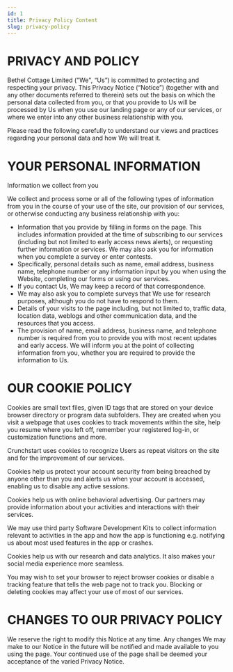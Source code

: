 ```yaml
---
id: 1
title: Privacy Policy Content
slug: privacy-policy
---
```

# PRIVACY AND POLICY

Bethel Cottage Limited ("We", “Us”) is committed to protecting and respecting your privacy. This Privacy Notice (“Notice”) (together with and any other documents referred to therein) sets out the basis on which the personal data collected from you, or that you provide to Us will be processed by Us when you use our landing page or any of our services, or where we enter into any other business relationship with you.

Please read the following carefully to understand our views and practices regarding your personal data and how We will treat it.

# YOUR PERSONAL INFORMATION

Information we collect from you

We collect and process some or all of the following types of information from you in the course of your use of the site, our provision of our services, or otherwise conducting any business relationship with you:

* Information that you provide by filling in forms on the page. This
  includes information provided at the time of subscribing to our services
  (including but not limited to early access news alerts), or requesting
  further information or services. We may also ask you for information when
  you complete a survey or enter contests.
* Specifically, personal details such as name, email address, business
  name, telephone number or any information input by you when using the
  Website, completing our forms or using our services.
* If you contact Us, We may keep a record of that correspondence.
* We may also ask you to complete surveys that We use for research
  purposes, although you do not have to respond to them.
* Details of your visits to the page including, but not limited to,
  traffic data, location data, weblogs and other communication data, and the
  resources that you access.
* The provision of name, email address, business name, and telephone
  number is required from you to provide you with most recent updates and
  early access. We will inform you at the point of collecting information
  from you, whether you are required to provide the information to Us.

# OUR COOKIE POLICY

Cookies are small text files, given ID tags that are stored on your device browser directory or program data subfolders. They are created when you visit a webpage that uses cookies to track movements within the site, help you resume where you left off, remember your registered log-in, or customization functions and more.

Crunchstart uses cookies to recognize Users as repeat visitors on the site and for the improvement of our services.

Cookies help us protect your account security from being breached by anyone other than you and alerts us when your account is accessed, enabling us to disable any active sessions.

Cookies help us with online behavioral advertising. Our partners may provide information about your activities and interactions with their services.

We may use third party Software Development Kits to collect information relevant to activities in the app and how the app is functioning e.g. notifying us about most used features in the app or crashes.

Cookies help us with our research and data analytics. It also makes your social media experience more seamless.

You may wish to set your browser to reject browser cookies or disable a tracking feature that tells the web page not to track you. Blocking or deleting cookies may affect your use of most of our services.

# CHANGES TO OUR PRIVACY POLICY

We reserve the right to modify this Notice at any time. Any changes We may make to our Notice in the future will be notified and made available to you using the page. Your continued use of the page shall be deemed your acceptance of the varied Privacy Notice.